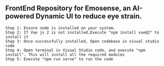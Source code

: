 ## FrontEnd Repository for Emosense, an AI-powered Dynamic UI to reduce eye strain.

```
Step 1: Ensure node is installed on your system. 
Step 2: If Vue js 2 is not installed,Execute "npm install vue@2" to install it
Step 3: Once successfully installed, Open codebase in visual studio code
Step 4: Open terminal in Visual Studio code, and execute "npm install". This will install all the required modules
Step 5: Execute "npm run serve" to run the code

```


